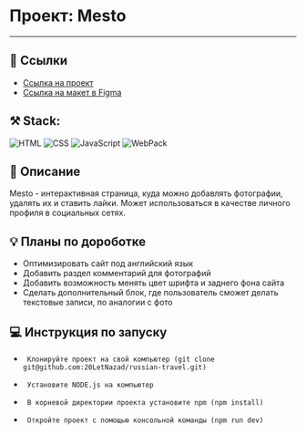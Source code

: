 # Проект: Mesto

---

## :paperclip: Ссылки

* [Ссылка на проект](https://20letnazad.github.io/mesto/)
* [Ссылка на макет в Figma](https://www.figma.com/file/2cn9N9jSkmxD84oJik7xL7/JavaScript.-Sprint-4?node-id=0%3A1)

## :hammer_and_pick: Stack:
![HTML](https://camo.githubusercontent.com/49fbb99f92674cc6825349b154b65aaf4064aec465d61e8e1f9fb99da3d922a1/68747470733a2f2f696d672e736869656c64732e696f2f62616467652f68746d6c352d2532334533344632362e7376673f7374796c653d666f722d7468652d6261646765266c6f676f3d68746d6c35266c6f676f436f6c6f723d7768697465)
![CSS](https://camo.githubusercontent.com/e6b67b27998fca3bccf4c0ee479fc8f9de09d91f389cccfbe6cb1e29c10cfbd7/68747470733a2f2f696d672e736869656c64732e696f2f62616467652f637373332d2532333135373242362e7376673f7374796c653d666f722d7468652d6261646765266c6f676f3d63737333266c6f676f436f6c6f723d7768697465)
![JavaScript](https://camo.githubusercontent.com/aeddc848275a1ffce386dc81c04541654ca07b2c43bbb8ad251085c962672aea/68747470733a2f2f696d672e736869656c64732e696f2f62616467652f6a6176617363726970742d2532333332333333302e7376673f7374796c653d666f722d7468652d6261646765266c6f676f3d6a617661736372697074266c6f676f436f6c6f723d253233463744463145)
![WebPack](https://camo.githubusercontent.com/cfb221c05f485331b66bcf123878fc7de981faffc16fe430ff53bb1ad4f41aad/68747470733a2f2f696d672e736869656c64732e696f2f62616467652f7765627061636b2d2532333844443646392e7376673f7374796c653d666f722d7468652d6261646765266c6f676f3d7765627061636b266c6f676f436f6c6f723d626c61636b)

## :blue_book: Описание

Mesto - интерактивная страница, куда можно добавлять фотографии, удалять их и ставить лайки.
Может использоваться в качестве личного профиля в социальных сетях.

## :bulb: Планы по дороботке

- Оптимизировать сайт под английский язык
- Добавить раздел комментарий для фотографий
- Добавить возможность менять цвет шрифта и заднего фона сайта
- Сделать дополнительный блок, где пользователь сможет делать текстовые записи, по аналогии с фото

## :computer: Инструкция по запуску

-      Клонируйте проект на свой компьютер (git clone git@github.com:20LetNazad/russian-travel.git)
-      Установите NODE.js на компьютер
-      В корневой директории проекта установите npm (npm install)
-      Откройте проект с помощью консольной команды (npm run dev)
